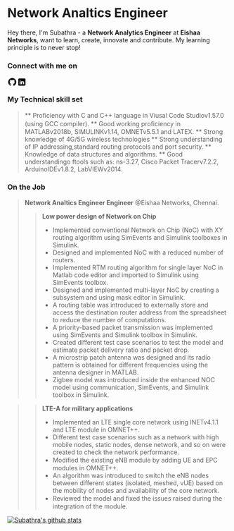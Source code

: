 # Network Analtics Engineer
Hey there, I'm Subathra - a **Network Analytics Engineer** at **Eishaa Networks**, want to learn, create, innovate and contribute. My learning principle is to never stop! 

### Connect with me on
[<img align="left" alt="subathra | Github" width="22px" src="https://github.com/Subathra19/Subathra19/blob/main/icons8-github-48.png" />][Github]
[<img align="left" alt="subathra | LinkedIn" width="22px" src="https://github.com/Subathra19/Subathra19/blob/main/icons8-linkedin-48.png" />][Linkedin]

<br>

### My Technical skill set
> ** Proﬁciency with C and C++ language in Viusal Code Studiov1.57.0 (using GCC compiler).
> ** Good working proﬁciency in MATLABv2018b, SIMULINKv1.14, OMNETv5.5.1 and LATEX.
> ** Strong knowledge of 4G/5G wireless technologies
> ** Strong understanding of IP addressing,standard routing protocols and port security.
> ** Knowledge of data structures and algorithms.
> ** Good understandingo ftools such as: ns-3.27, Cisco Packet Tracerv7.2.2, ArduinoIDEv1.8.2, LabVIEWv2014. 

### On the Job
> **Network Analtics Engineer Engineer** @Eishaa Networks, Chennai.
>>**Low power design of Network on Chip** 
  >> * Implemented conventional Network on Chip (NoC) with XY routing algorithm using SimEvents and Simulink toolboxes in Simulink.
  >> * Designed and implemented NoC with a reduced number of routers.
  >> * Implemented RTM routing algorithm for single layer NoC in Matlab code editor and imported to Simulink using SimEvents toolbox.
  >> * Designed and implemented multi-layer NoC by creating a subsystem and using mask editor in Simulink.
  >> * A routing table was introduced to externally store and access the destination router address from the spreadsheet to reduce the number of computations.
  >> * A priority-based packet transmission was implemented using SimEvents and Simulink toolbox in Simulink.
  >> * Created different test case scenarios to test the model and estimate packet delivery ratio and packet drop.
  >> * A microstrip patch antenna was designed and its radio pattern is obtained for different frequencies using the antenna designer in MATLAB.
  >> * Zigbee model was introduced inside the enhanced NOC model using communication, SimEvents, and Simulink toolbox in Simulink. 

>>**LTE-A for military applications** 
  >> * Implemented an LTE single core network using INETv4.1.1 and LTE module in OMNET++.
  >> * Different test case scenarios such as a network with high mobile nodes, static nodes, dense network, and so on were created to check the network performance. 
  >> * Modiﬁed the existing eNB module by adding UE and EPC modules in OMNET++. 
  >> * An algorithm was introduced to switch the eNB nodes between different states (isolated, meshed, vUE) based on the mobility of nodes and availability of the core network.
  >> * Reviewed the model and ﬁxed the issues raised during the integration of the module. 



[![Subathra's github stats](https://github-readme-stats.vercel.app/api?username=Subathra19&hide=prs,issues,contribs&show_icons=true&theme=dracula)](https://github.com/anuraghazra/github-readme-stats)

[Github]: https://github.com/Subathra19?tab=repositories
[LinkedIn]: https://www.linkedin.com/in/sri-subathra-devi-b-50735280/
